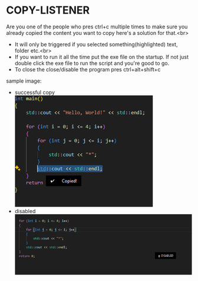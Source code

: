 # COPY-LISTENER

Are you one of the people who pres ctrl+c multiple times to make sure you already copied the content you want to copy here's a solution for that.<br\>

- It will only be triggered if you selected something(highlighted) text, folder etc.<br\>
- If you want to run it all the time put the exe file on the startup. If not just double click the exe file to run the script and you're good to go.
- To close the close/disable the program pres ctrl+alt+shift+c

sample image:
  - successful copy
  ![Screenshot](assets/success.png)
  - disabled
  ![Screenshot](assets/disable.png)
